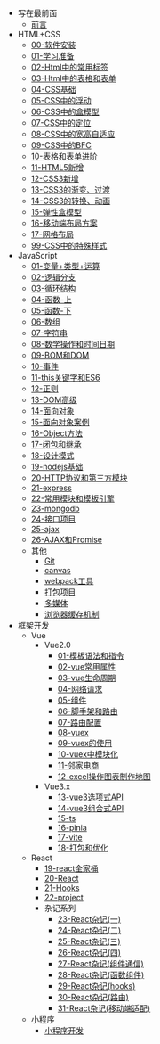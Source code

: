 <!-- _sidebar.md -->
* 写在最前面
  * [前言](README.md) <!--注意这里是相对路径-->
* HTML+CSS
  * [00-软件安装](md/HTML%2BCSS/00-%E8%BD%AF%E4%BB%B6%E5%AE%89%E8%A3%85.md)
  * [01-学习准备](md/HTML%2BCSS/01-%E5%AD%A6%E4%B9%A0%E5%87%86%E5%A4%87.md)
  * [02-Html中的常用标签](md/HTML%2BCSS/02-Html%E4%B8%AD%E7%9A%84%E5%B8%B8%E7%94%A8%E6%A0%87%E7%AD%BE.md)
  * [03-Html中的表格和表单](md/HTML%2BCSS/03-Html%E4%B8%AD%E7%9A%84%E8%A1%A8%E6%A0%BC%E5%92%8C%E8%A1%A8%E5%8D%95.md)
  * [04-CSS基础](md/HTML%2BCSS/04-CSS%E5%9F%BA%E7%A1%80.md)
  * [05-CSS中的浮动](md/HTML%2BCSS/05-CSS%E4%B8%AD%E7%9A%84%E6%B5%AE%E5%8A%A8.md)
  * [06-CSS中的盒模型](md/HTML%2BCSS/06-CSS%E4%B8%AD%E7%9A%84%E7%9B%92%E6%A8%A1%E5%9E%8B.md)
  * [07-CSS中的定位](md/HTML%2BCSS/07-CSS%E4%B8%AD%E7%9A%84%E5%AE%9A%E4%BD%8D.md)
  * [08-CSS中的宽高自适应](md/HTML%2BCSS/08-CSS%E4%B8%AD%E7%9A%84%E5%AE%BD%E9%AB%98%E8%87%AA%E9%80%82%E5%BA%94.md)
  * [09-CSS中的BFC](md/HTML%2BCSS/09-CSS%E4%B8%AD%E7%9A%84BFC.md)
  * [10-表格和表单进阶](md/HTML%2BCSS/10-%E8%A1%A8%E6%A0%BC%E5%92%8C%E8%A1%A8%E5%8D%95%E8%BF%9B%E9%98%B6.md)
  * [11-HTML5新增](md/HTML%2BCSS/11-HTML5%E6%96%B0%E5%A2%9E.md)
  * [12-CSS3新增](md/HTML%2BCSS/12-CSS3%E6%96%B0%E5%A2%9E.md)
  * [13-CSS3的渐变、过渡](md/HTML%2BCSS/13-CSS3%E7%9A%84%E6%B8%90%E5%8F%98%E3%80%81%E8%BF%87%E6%B8%A1.md)
  * [14-CSS3的转换、动画](md/HTML%2BCSS/14-CSS3%E7%9A%84%E8%BD%AC%E6%8D%A2%E3%80%81%E5%8A%A8%E7%94%BB.md)
  * [15-弹性盒模型](md/HTML%2BCSS/15-%E5%BC%B9%E6%80%A7%E7%9B%92%E6%A8%A1%E5%9E%8B.md)
  * [16-移动端布局方案](md/HTML%2BCSS/16-%E7%A7%BB%E5%8A%A8%E7%AB%AF%E5%B8%83%E5%B1%80%E6%96%B9%E6%A1%88.md)
  * [17-网格布局](md/HTML%2BCSS/17-%E7%BD%91%E6%A0%BC%E5%B8%83%E5%B1%80.md)
  * [99-CSS中的特殊样式](md/HTML%2BCSS/99-CSS%E4%B8%AD%E7%9A%84%E7%89%B9%E6%AE%8A%E6%A0%B7%E5%BC%8F.md)
* JavaScript
  * [01-变量+类型+运算](md/JavaScript/01-%E5%8F%98%E9%87%8F%2B%E7%B1%BB%E5%9E%8B%2B%E8%BF%90%E7%AE%97.md)
  * [02-逻辑分支](md/JavaScript/02-%E9%80%BB%E8%BE%91%E5%88%86%E6%94%AF.md)
  * [03-循环结构](md/JavaScript/03-%E5%BE%AA%E7%8E%AF%E7%BB%93%E6%9E%84.md)
  * [04-函数-上](md/JavaScript/04-%E5%87%BD%E6%95%B0-%E4%B8%8A.md)
  * [05-函数-下](md/JavaScript/05-%E5%87%BD%E6%95%B0-%E4%B8%8B.md)
  * [06-数组](md/JavaScript/06-%E6%95%B0%E7%BB%84.md)
  * [07-字符串](md/JavaScript/07-%E5%AD%97%E7%AC%A6%E4%B8%B2.md)
  * [08-数学操作和时间日期](md/JavaScript/08-%E6%95%B0%E5%AD%A6%E6%93%8D%E4%BD%9C%E5%92%8C%E6%97%B6%E9%97%B4%E6%97%A5%E6%9C%9F.md)
  * [09-BOM和DOM](md/JavaScript/09-BOM%E5%92%8CDOM.md)
  * [10-事件](md/JavaScript/10-%E4%BA%8B%E4%BB%B6.md)
  * [11-this关键字和ES6](md/JavaScript/11-this%E5%85%B3%E9%94%AE%E5%AD%97%E5%92%8CES6.md)
  * [12-正则](md/JavaScript/12-%E6%AD%A3%E5%88%99.md)
  * [13-DOM高级](md/JavaScript/13-DOM%E9%AB%98%E7%BA%A7.md)
  * [14-面向对象](md/JavaScript/14-%E9%9D%A2%E5%90%91%E5%AF%B9%E8%B1%A1.md)
  * [15-面向对象案例](md/JavaScript/15-%E9%9D%A2%E5%90%91%E5%AF%B9%E8%B1%A1%E6%A1%88%E4%BE%8B.md)
  * [16-Object方法](md/JavaScript/16-Object%E6%96%B9%E6%B3%95.md)
  * [17-闭包和继承](md/JavaScript/17-%E9%97%AD%E5%8C%85%E5%92%8C%E7%BB%A7%E6%89%BF.md)
  * [18-设计模式](md/JavaScript/18-%E8%AE%BE%E8%AE%A1%E6%A8%A1%E5%BC%8F.md)
  * [19-nodejs基础](md/JavaScript/19-nodejs%E5%9F%BA%E7%A1%80.md)
  * [20-HTTP协议和第三方模块](md/JavaScript/20-HTTP%E5%8D%8F%E8%AE%AE%E5%92%8C%E7%AC%AC%E4%B8%89%E6%96%B9%E6%A8%A1%E5%9D%97.md)
  * [21-express](md/JavaScript/21-express.md)
  * [22-常用模块和模板引擎](md/JavaScript/22-%E5%B8%B8%E7%94%A8%E6%A8%A1%E5%9D%97%E5%92%8C%E6%A8%A1%E6%9D%BF%E5%BC%95%E6%93%8E.md)
  * [23-mongodb](md/JavaScript/23-mongodb.md)
  * [24-接口项目](md/JavaScript/24-%E6%8E%A5%E5%8F%A3%E9%A1%B9%E7%9B%AE.md)
  * [25-ajax](md/JavaScript/25-ajax.md)
  * [26-AJAX和Promise](md/JavaScript/26-AJAX%E5%92%8CPromise.md)
  * 其他
    * [Git](md/JavaScript/27-Git.md)
    * [canvas](md/JavaScript/28-canvas.md)
    * [webpack工具](md/JavaScript/webpack%E5%B7%A5%E5%85%B7.md)
    * [打包项目](md/JavaScript/%E6%89%93%E5%8C%85%E9%A1%B9%E7%9B%AE.md)
    * [多媒体](md/JavaScript/%E5%A4%9A%E5%AA%92%E4%BD%93.md)
    * [浏览器缓存机制](md/JavaScript/%E6%B5%8F%E8%A7%88%E5%99%A8%E7%BC%93%E5%AD%98%E6%9C%BA%E5%88%B6-%E7%AC%94%E8%AE%B0.md)
* 框架开发
  * Vue
    * Vue2.0
      * [01-模板语法和指令](md/%E6%A1%86%E6%9E%B6%E5%BC%80%E5%8F%91/01-%E6%A8%A1%E6%9D%BF%E8%AF%AD%E6%B3%95%E5%92%8C%E6%8C%87%E4%BB%A4.md)
      * [02-vue常用属性](md/%E6%A1%86%E6%9E%B6%E5%BC%80%E5%8F%91/02-vue%E5%B8%B8%E7%94%A8%E5%B1%9E%E6%80%A7.md)
      * [03-vue生命周期](md/%E6%A1%86%E6%9E%B6%E5%BC%80%E5%8F%91/03-vue%E7%94%9F%E5%91%BD%E5%91%A8%E6%9C%9F.md)
      * [04-网络请求](md/%E6%A1%86%E6%9E%B6%E5%BC%80%E5%8F%91/04-%E7%BD%91%E7%BB%9C%E8%AF%B7%E6%B1%82.md)
      * [05-组件](md/%E6%A1%86%E6%9E%B6%E5%BC%80%E5%8F%91/05-%E7%BB%84%E4%BB%B6.md)
      * [06-脚手架和路由](md/%E6%A1%86%E6%9E%B6%E5%BC%80%E5%8F%91/06-%E8%84%9A%E6%89%8B%E6%9E%B6%E5%92%8C%E8%B7%AF%E7%94%B1.md)
      * [07-路由配置](md/%E6%A1%86%E6%9E%B6%E5%BC%80%E5%8F%91/07-%E8%B7%AF%E7%94%B1%E9%85%8D%E7%BD%AE.md)
      * [08-vuex](md/%E6%A1%86%E6%9E%B6%E5%BC%80%E5%8F%91/08-vuex.md)
      * [09-vuex的使用](md/%E6%A1%86%E6%9E%B6%E5%BC%80%E5%8F%91/09-vuex%E7%9A%84%E4%BD%BF%E7%94%A8.md)
      * [10-vuex中模块化](md/%E6%A1%86%E6%9E%B6%E5%BC%80%E5%8F%91/10-vuex%E4%B8%AD%E6%A8%A1%E5%9D%97%E5%8C%96.md)
      * [11-邻家电商](md/%E6%A1%86%E6%9E%B6%E5%BC%80%E5%8F%91/11-%E9%82%BB%E5%AE%B6%E7%94%B5%E5%95%86.md)
      * [12-excel操作图表制作地图](md/%E6%A1%86%E6%9E%B6%E5%BC%80%E5%8F%91/12-excel%E6%93%8D%E4%BD%9C%E5%9B%BE%E8%A1%A8%E5%88%B6%E4%BD%9C%E5%9C%B0%E5%9B%BE.md)
    * Vue3.x
      * [13-vue3选项式API](md/%E6%A1%86%E6%9E%B6%E5%BC%80%E5%8F%91/13-vue3%E9%80%89%E9%A1%B9%E5%BC%8FAPI.md)
      * [14-vue3组合式API](md/%E6%A1%86%E6%9E%B6%E5%BC%80%E5%8F%91/14-vue3%E7%BB%84%E5%90%88%E5%BC%8FAPI.md)
      * [15-ts](md/%E6%A1%86%E6%9E%B6%E5%BC%80%E5%8F%91/15-ts.md)
      * [16-pinia](md/%E6%A1%86%E6%9E%B6%E5%BC%80%E5%8F%91/16-pinia.md)
      * [17-vite](md/%E6%A1%86%E6%9E%B6%E5%BC%80%E5%8F%91/17-vite.md)
      * [18-打包和优化](md/%E6%A1%86%E6%9E%B6%E5%BC%80%E5%8F%91/18-%E6%89%93%E5%8C%85%E5%92%8C%E4%BC%98%E5%8C%96.md)
  * React
    * [19-react全家桶](md/%E6%A1%86%E6%9E%B6%E5%BC%80%E5%8F%91/19-react.js.md)
    * [20-React](md/%E6%A1%86%E6%9E%B6%E5%BC%80%E5%8F%91/20-React.md)
    * [21-Hooks](md/%E6%A1%86%E6%9E%B6%E5%BC%80%E5%8F%91/21-Hooks.md)
    * [22-project](md/%E6%A1%86%E6%9E%B6%E5%BC%80%E5%8F%91/22-project.md)
    * 杂记系列
      * [23-React杂记(一)](md/%E6%A1%86%E6%9E%B6%E5%BC%80%E5%8F%91/23-React%E6%9D%82%E8%AE%B0%EF%BC%88%E4%B8%80%EF%BC%89.md)
      * [24-React杂记(二)](md/%E6%A1%86%E6%9E%B6%E5%BC%80%E5%8F%91/24-React%E6%9D%82%E8%AE%B0%EF%BC%88%E4%BA%8C%EF%BC%89.md)
      * [25-React杂记(三)](md/%E6%A1%86%E6%9E%B6%E5%BC%80%E5%8F%91/25-React%E6%9D%82%E8%AE%B0%EF%BC%88%E4%B8%89%EF%BC%89.md)
      * [26-React杂记(四)](md/%E6%A1%86%E6%9E%B6%E5%BC%80%E5%8F%91/26-React%E6%9D%82%E8%AE%B0%EF%BC%88%E5%9B%9B%EF%BC%89.md)
      * [27-React杂记(组件通信)](md/%E6%A1%86%E6%9E%B6%E5%BC%80%E5%8F%91/27-React%E6%9D%82%E8%AE%B0%EF%BC%88%E7%BB%84%E4%BB%B6%E9%80%9A%E4%BF%A1%EF%BC%89.md)
      * [28-React杂记(函数组件)](md/%E6%A1%86%E6%9E%B6%E5%BC%80%E5%8F%91/28-React%E6%9D%82%E8%AE%B0(%E5%87%BD%E6%95%B0%E7%BB%84%E4%BB%B6).md)
      * [29-React杂记(hooks)](md/%E6%A1%86%E6%9E%B6%E5%BC%80%E5%8F%91/29-React%E6%9D%82%E8%AE%B0(hooks).md)
      * [30-React杂记(路由)](md/%E6%A1%86%E6%9E%B6%E5%BC%80%E5%8F%91/30-React%E6%9D%82%E8%AE%B0(%E8%B7%AF%E7%94%B1).md)
      * [31-React杂记(移动端适配)](md/%E6%A1%86%E6%9E%B6%E5%BC%80%E5%8F%91/31-React%E6%9D%82%E8%AE%B0(%E7%A7%BB%E5%8A%A8%E7%AB%AF%E9%80%82%E9%85%8D).md)
  * 小程序
    * [小程序开发](md/%E6%A1%86%E6%9E%B6%E5%BC%80%E5%8F%91/%E5%B0%8F%E7%A8%8B%E5%BA%8F.md)